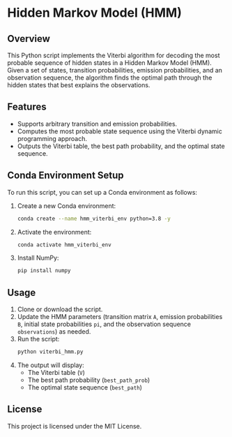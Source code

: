 # Hidden Markov Model (HMM)

## Overview
This Python script implements the Viterbi algorithm for decoding the most probable sequence of hidden states in a Hidden Markov Model (HMM). Given a set of states, transition probabilities, emission probabilities, and an observation sequence, the algorithm finds the optimal path through the hidden states that best explains the observations.

## Features
- Supports arbitrary transition and emission probabilities.
- Computes the most probable state sequence using the Viterbi dynamic programming approach.
- Outputs the Viterbi table, the best path probability, and the optimal state sequence.

## Conda Environment Setup
To run this script, you can set up a Conda environment as follows:

1. Create a new Conda environment:
   ```bash
   conda create --name hmm_viterbi_env python=3.8 -y
   ```

2. Activate the environment:
   ```bash
   conda activate hmm_viterbi_env
   ```

3. Install NumPy:
   ```bash
   pip install numpy
   ```

## Usage
1. Clone or download the script.
2. Update the HMM parameters (transition matrix `A`, emission probabilities `B`, initial state probabilities `pi`, and the observation sequence `observations`) as needed.
3. Run the script:
   ```bash
   python viterbi_hmm.py
   ```
4. The output will display:
   - The Viterbi table (`V`)
   - The best path probability (`best_path_prob`)
   - The optimal state sequence (`best_path`)

## License

This project is licensed under the MIT License.
